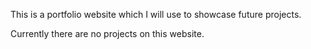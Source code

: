This is a portfolio website which I will use to showcase future projects.

Currently there are no projects on this website.
